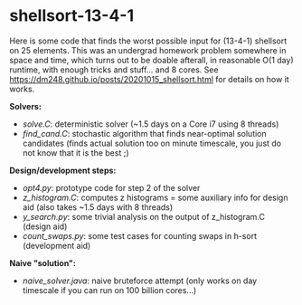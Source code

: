 # shellsort-13-4-1

Here is some code that finds the worst possible input for (13-4-1) shellsort on 25 elements. This was an undergrad homework problem somewhere in space and time, 
which turns out to be doable afterall, in reasonable O(1 day) runtime, with enough tricks and stuff... and 8 cores. See https://dm248.github.io/posts/20201015_shellsort.html for details on how it works.

**Solvers:**
* *solve.C*: deterministic solver (~1.5 days on a Core i7 using 8 threads)
* *find_cand.C*: stochastic algorithm that finds near-optimal solution candidates (finds actual solution too on minute timescale, you just do not know that it is the best ;)

**Design/development steps:**
* *opt4.py*: prototype code for step 2 of the solver
* *z_histogram.C*: computes z histograms = some auxiliary info for design aid (also takes ~1.5 days with 8 threads)
* *y_search.py*: some trivial analysis on the output of z_histogram.C (design aid) 
* *count_swaps.py*: some test cases for counting swaps in h-sort (development aid)  

**Naive "solution":**
* *naive_solver.java*: naive bruteforce attempt (only works on day timescale if you can run on 100 billion cores...)
